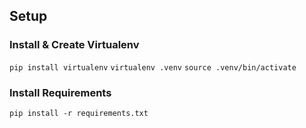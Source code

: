 ## Setup
### Install & Create Virtualenv
`pip install virtualenv`
`virtualenv .venv`
`source .venv/bin/activate`

### Install Requirements
`pip install -r requirements.txt`

### 
